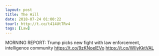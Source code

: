 ```yaml
---
layout: post
title: The Hill
date: 2018-07-24 01:00:22
tourl: http://t.co/t414UtTRv4
tags: [Law]
---
```

MORNING REPORT: Trump picks new fight with law enforcement, intelligence community https://t.co/9zKNoeIEVo https://t.co/WIIyKktVAL